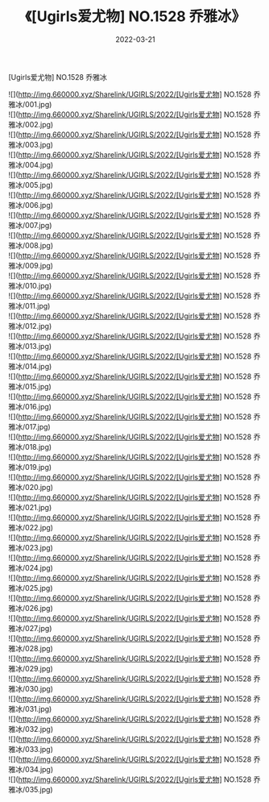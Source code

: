 ﻿---
layout: post
title:  《[Ugirls爱尤物] NO.1528 乔雅冰》
date:   2022-03-21
img: http://img.660000.xyz/Sharelink/UGIRLS/2022/[Ugirls爱尤物] NO.1528 乔雅冰/000.jpg
categories: [美女, 清纯, 唯美]
---

[Ugirls爱尤物] NO.1528 乔雅冰

 ![](http://img.660000.xyz/Sharelink/UGIRLS/2022/[Ugirls爱尤物] NO.1528 乔雅冰/001.jpg) <br>![](http://img.660000.xyz/Sharelink/UGIRLS/2022/[Ugirls爱尤物] NO.1528 乔雅冰/002.jpg) <br>![](http://img.660000.xyz/Sharelink/UGIRLS/2022/[Ugirls爱尤物] NO.1528 乔雅冰/003.jpg) <br>![](http://img.660000.xyz/Sharelink/UGIRLS/2022/[Ugirls爱尤物] NO.1528 乔雅冰/004.jpg) <br>![](http://img.660000.xyz/Sharelink/UGIRLS/2022/[Ugirls爱尤物] NO.1528 乔雅冰/005.jpg) <br>![](http://img.660000.xyz/Sharelink/UGIRLS/2022/[Ugirls爱尤物] NO.1528 乔雅冰/006.jpg) <br>![](http://img.660000.xyz/Sharelink/UGIRLS/2022/[Ugirls爱尤物] NO.1528 乔雅冰/007.jpg) <br>![](http://img.660000.xyz/Sharelink/UGIRLS/2022/[Ugirls爱尤物] NO.1528 乔雅冰/008.jpg) <br>![](http://img.660000.xyz/Sharelink/UGIRLS/2022/[Ugirls爱尤物] NO.1528 乔雅冰/009.jpg) <br>![](http://img.660000.xyz/Sharelink/UGIRLS/2022/[Ugirls爱尤物] NO.1528 乔雅冰/010.jpg) <br>![](http://img.660000.xyz/Sharelink/UGIRLS/2022/[Ugirls爱尤物] NO.1528 乔雅冰/011.jpg) <br>![](http://img.660000.xyz/Sharelink/UGIRLS/2022/[Ugirls爱尤物] NO.1528 乔雅冰/012.jpg) <br>![](http://img.660000.xyz/Sharelink/UGIRLS/2022/[Ugirls爱尤物] NO.1528 乔雅冰/013.jpg) <br>![](http://img.660000.xyz/Sharelink/UGIRLS/2022/[Ugirls爱尤物] NO.1528 乔雅冰/014.jpg) <br>![](http://img.660000.xyz/Sharelink/UGIRLS/2022/[Ugirls爱尤物] NO.1528 乔雅冰/015.jpg) <br>![](http://img.660000.xyz/Sharelink/UGIRLS/2022/[Ugirls爱尤物] NO.1528 乔雅冰/016.jpg) <br>![](http://img.660000.xyz/Sharelink/UGIRLS/2022/[Ugirls爱尤物] NO.1528 乔雅冰/017.jpg) <br>![](http://img.660000.xyz/Sharelink/UGIRLS/2022/[Ugirls爱尤物] NO.1528 乔雅冰/018.jpg) <br>![](http://img.660000.xyz/Sharelink/UGIRLS/2022/[Ugirls爱尤物] NO.1528 乔雅冰/019.jpg) <br>![](http://img.660000.xyz/Sharelink/UGIRLS/2022/[Ugirls爱尤物] NO.1528 乔雅冰/020.jpg) <br>![](http://img.660000.xyz/Sharelink/UGIRLS/2022/[Ugirls爱尤物] NO.1528 乔雅冰/021.jpg) <br>![](http://img.660000.xyz/Sharelink/UGIRLS/2022/[Ugirls爱尤物] NO.1528 乔雅冰/022.jpg) <br>![](http://img.660000.xyz/Sharelink/UGIRLS/2022/[Ugirls爱尤物] NO.1528 乔雅冰/023.jpg) <br>![](http://img.660000.xyz/Sharelink/UGIRLS/2022/[Ugirls爱尤物] NO.1528 乔雅冰/024.jpg) <br>![](http://img.660000.xyz/Sharelink/UGIRLS/2022/[Ugirls爱尤物] NO.1528 乔雅冰/025.jpg) <br>![](http://img.660000.xyz/Sharelink/UGIRLS/2022/[Ugirls爱尤物] NO.1528 乔雅冰/026.jpg) <br>![](http://img.660000.xyz/Sharelink/UGIRLS/2022/[Ugirls爱尤物] NO.1528 乔雅冰/027.jpg) <br>![](http://img.660000.xyz/Sharelink/UGIRLS/2022/[Ugirls爱尤物] NO.1528 乔雅冰/028.jpg) <br>![](http://img.660000.xyz/Sharelink/UGIRLS/2022/[Ugirls爱尤物] NO.1528 乔雅冰/029.jpg) <br>![](http://img.660000.xyz/Sharelink/UGIRLS/2022/[Ugirls爱尤物] NO.1528 乔雅冰/030.jpg) <br>![](http://img.660000.xyz/Sharelink/UGIRLS/2022/[Ugirls爱尤物] NO.1528 乔雅冰/031.jpg) <br>![](http://img.660000.xyz/Sharelink/UGIRLS/2022/[Ugirls爱尤物] NO.1528 乔雅冰/032.jpg) <br>![](http://img.660000.xyz/Sharelink/UGIRLS/2022/[Ugirls爱尤物] NO.1528 乔雅冰/033.jpg) <br>![](http://img.660000.xyz/Sharelink/UGIRLS/2022/[Ugirls爱尤物] NO.1528 乔雅冰/034.jpg) <br>![](http://img.660000.xyz/Sharelink/UGIRLS/2022/[Ugirls爱尤物] NO.1528 乔雅冰/035.jpg) <br>